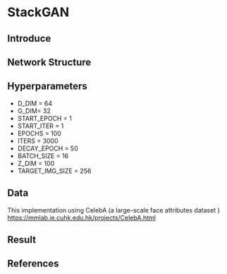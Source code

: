 # StackGAN

## Introduce


## Network Structure



## Hyperparameters
- D_DIM = 64
- G_DIM= 32
- START_EPOCH = 1
- START_ITER = 1
- EPOCHS = 100
- ITERS = 3000
- DECAY_EPOCH = 50
- BATCH_SIZE = 16
- Z_DIM = 100
- TARGET_IMG_SIZE = 256

## Data
This implementation using CelebA (a large-scale face attributes dataset ) <br>
https://mmlab.ie.cuhk.edu.hk/projects/CelebA.html

## Result


## References
